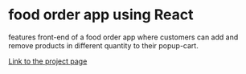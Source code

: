 # food order app using React

features front-end of a food order app where customers can add and remove products in different quantity to their popup-cart.

[Link to the project page](https://benyossef27.github.io/food-order-app/)
